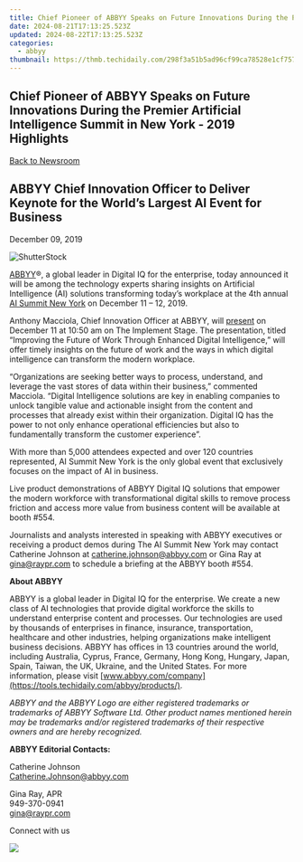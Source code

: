 ```yaml
---
title: Chief Pioneer of ABBYY Speaks on Future Innovations During the Premier Artificial Intelligence Summit in New York - 2019 Highlights
date: 2024-08-21T17:13:25.523Z
updated: 2024-08-22T17:13:25.523Z
categories:
  - abbyy
thumbnail: https://thmb.techidaily.com/298f3a51b5ad96cf99ca78528e1cf7576a8f7bf919402e8696c70895bc723b47.jpg
---
```


## Chief Pioneer of ABBYY Speaks on Future Innovations During the Premier Artificial Intelligence Summit in New York - 2019 Highlights

[Back to Newsroom](https://tools.techidaily.com/abbyy/products/)

## ABBYY Chief Innovation Officer to Deliver Keynote for the World’s Largest AI Event for Business

December 09, 2019

![ShutterStock](https://content.abbyy.com/-/media/project/abbyy/abbyy/branchtemplates/shutterstock_1272462163_1296-x-729.jpg?h=729&iar=0&w=1296)

[ABBYY](https://tools.techidaily.com/abbyy/products/)®, a global leader in Digital IQ for the enterprise, today announced it will be among the technology experts sharing insights on Artificial Intelligence (AI) solutions transforming today’s workplace at the 4th annual [AI Summit New York](https://newyork.theaisummit.com/ "AI Summit New York") on December 11 – 12, 2019.

Anthony Macciola, Chief Innovation Officer at ABBYY, will [present](https://tmt.knect365.com/ai-summit-ny/speakers/anthony-macciola/#2-implement-senior-strategists-and-heads-of-function%5Fimproving-the-future-of-work-through-enhanced-digital-intelligence "Presentation") on December 11 at 10:50 am on The Implement Stage. The presentation, titled “Improving the Future of Work Through Enhanced Digital Intelligence,” will offer timely insights on the future of work and the ways in which digital intelligence can transform the modern workplace.

“Organizations are seeking better ways to process, understand, and leverage the vast stores of data within their business,” commented Macciola. “Digital Intelligence solutions are key in enabling companies to unlock tangible value and actionable insight from the content and processes that already exist within their organization. Digital IQ has the power to not only enhance operational efficiencies but also to fundamentally transform the customer experience”.

With more than 5,000 attendees expected and over 120 countries represented, AI Summit New York is the only global event that exclusively focuses on the impact of AI in business.

Live product demonstrations of ABBYY Digital IQ solutions that empower the modern workforce with transformational digital skills to remove process friction and access more value from business content will be available at booth #554.

Journalists and analysts interested in speaking with ABBYY executives or receiving a product demos during The AI Summit New York may contact Catherine Johnson at [catherine.johnson@abbyy.com](https://tools.techidaily.com/abbyy/products/) or Gina Ray at [gina@raypr.com](https://tools.techidaily.com/abbyy/products/) to schedule a briefing at the ABBYY booth #554.

**About ABBYY**

ABBYY is a global leader in Digital IQ for the enterprise. We create a new class of AI technologies that provide digital workforce the skills to understand enterprise content and processes. Our technologies are used by thousands of enterprises in finance, insurance, transportation, healthcare and other industries, helping organizations make intelligent business decisions. ABBYY has offices in 13 countries around the world, including Australia, Cyprus, France, Germany, Hong Kong, Hungary, Japan, Spain, Taiwan, the UK, Ukraine, and the United States. For more information, please visit [www.abbyy.com/company](https://tools.techidaily.com/abbyy/products/).

_ABBYY and the ABBYY Logo are either registered trademarks or trademarks of ABBYY Software Ltd. Other product names mentioned herein may be trademarks and/or registered trademarks of their respective owners and are hereby recognized._

**ABBYY Editorial Contacts:**

Catherine Johnson  
[Catherine.Johnson@abbyy.com](https://tools.techidaily.com/abbyy/products/)

Gina Ray, APR  
949-370-0941  
[gina@raypr.com](https://tools.techidaily.com/abbyy/products/)

Connect with us

<ins class="adsbygoogle"
     style="display:block"
     data-ad-format="autorelaxed"
     data-ad-client="ca-pub-7571918770474297"
     data-ad-slot="1223367746"></ins>



<ins class="adsbygoogle"
     style="display:block"
     data-ad-client="ca-pub-7571918770474297"
     data-ad-slot="8358498916"
     data-ad-format="auto"
     data-full-width-responsive="true"></ins>



<!-- affiliate ads begin -->
<a href="https://store.nero.com/order/checkout.php?PRODS=42296985&QTY=1&AFFILIATE=108875&CART=1"><img src="https://secure.avangate.com/images/merchant/9cea886b9f44a3c2df1163730ab64994/products/copy_nero_burning_rom_cart.png" border="0">
</a>
<!-- affiliate ads end -->